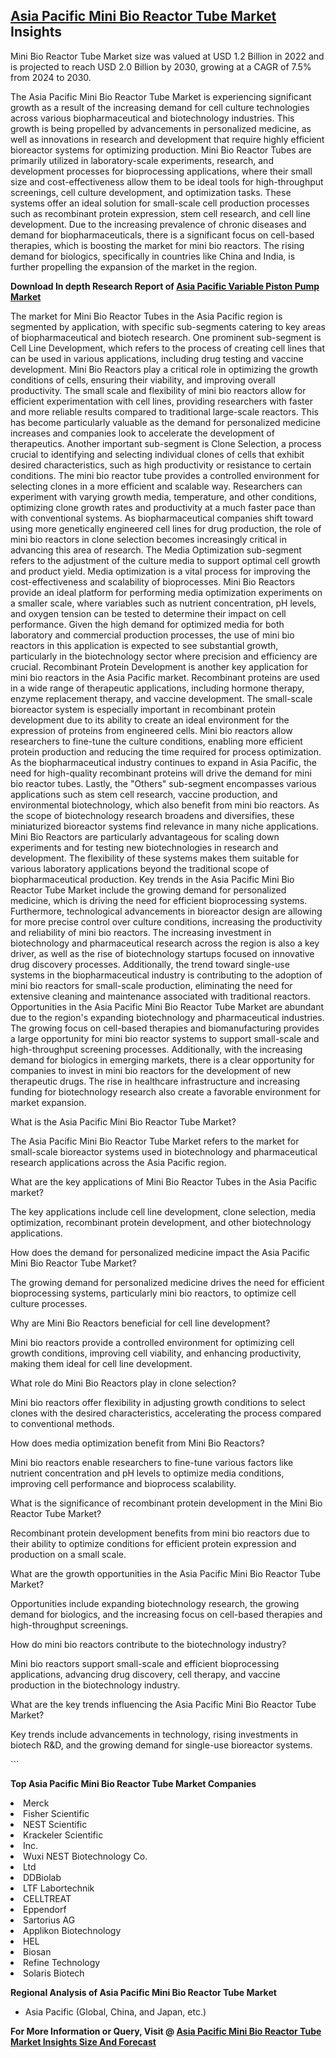 <h2><a href="https://www.verifiedmarketreports.com/download-sample/?rid=418700&amp;utm_source=Github-Feb&amp;utm_medium=219" target="_blank">Asia Pacific Mini Bio Reactor Tube Market</a> Insights</h2><p>Mini Bio Reactor Tube Market size was valued at USD 1.2 Billion in 2022 and is projected to reach USD 2.0 Billion by 2030, growing at a CAGR of 7.5% from 2024 to 2030.</p><p><p>The Asia Pacific Mini Bio Reactor Tube Market is experiencing significant growth as a result of the increasing demand for cell culture technologies across various biopharmaceutical and biotechnology industries. This growth is being propelled by advancements in personalized medicine, as well as innovations in research and development that require highly efficient bioreactor systems for optimizing production. Mini Bio Reactor Tubes are primarily utilized in laboratory-scale experiments, research, and development processes for bioprocessing applications, where their small size and cost-effectiveness allow them to be ideal tools for high-throughput screenings, cell culture development, and optimization tasks. These systems offer an ideal solution for small-scale cell production processes such as recombinant protein expression, stem cell research, and cell line development. Due to the increasing prevalence of chronic diseases and demand for biopharmaceuticals, there is a significant focus on cell-based therapies, which is boosting the market for mini bio reactors. The rising demand for biologics, specifically in countries like China and India, is further propelling the expansion of the market in the region. <p><strong>Download In depth Research Report of <a href="https://www.verifiedmarketreports.com/download-sample/?rid=236118&amp;utm_source=Pulse-Dec&amp;utm_medium=219" target="_blank">Asia Pacific Variable Piston Pump Market</a></strong></p> The market for Mini Bio Reactor Tubes in the Asia Pacific region is segmented by application, with specific sub-segments catering to key areas of biopharmaceutical and biotech research. One prominent sub-segment is Cell Line Development, which refers to the process of creating cell lines that can be used in various applications, including drug testing and vaccine development. Mini Bio Reactors play a critical role in optimizing the growth conditions of cells, ensuring their viability, and improving overall productivity. The small scale and flexibility of mini bio reactors allow for efficient experimentation with cell lines, providing researchers with faster and more reliable results compared to traditional large-scale reactors. This has become particularly valuable as the demand for personalized medicine increases and companies look to accelerate the development of therapeutics. Another important sub-segment is Clone Selection, a process crucial to identifying and selecting individual clones of cells that exhibit desired characteristics, such as high productivity or resistance to certain conditions. The mini bio reactor tube provides a controlled environment for selecting clones in a more efficient and scalable way. Researchers can experiment with varying growth media, temperature, and other conditions, optimizing clone growth rates and productivity at a much faster pace than with conventional systems. As biopharmaceutical companies shift toward using more genetically engineered cell lines for drug production, the role of mini bio reactors in clone selection becomes increasingly critical in advancing this area of research. The Media Optimization sub-segment refers to the adjustment of the culture media to support optimal cell growth and product yield. Media optimization is a vital process for improving the cost-effectiveness and scalability of bioprocesses. Mini Bio Reactors provide an ideal platform for performing media optimization experiments on a smaller scale, where variables such as nutrient concentration, pH levels, and oxygen tension can be tested to determine their impact on cell performance. Given the high demand for optimized media for both laboratory and commercial production processes, the use of mini bio reactors in this application is expected to see substantial growth, particularly in the biotechnology sector where precision and efficiency are crucial. Recombinant Protein Development is another key application for mini bio reactors in the Asia Pacific market. Recombinant proteins are used in a wide range of therapeutic applications, including hormone therapy, enzyme replacement therapy, and vaccine development. The small-scale bioreactor system is especially important in recombinant protein development due to its ability to create an ideal environment for the expression of proteins from engineered cells. Mini bio reactors allow researchers to fine-tune the culture conditions, enabling more efficient protein production and reducing the time required for process optimization. As the biopharmaceutical industry continues to expand in Asia Pacific, the need for high-quality recombinant proteins will drive the demand for mini bio reactor tubes. Lastly, the "Others" sub-segment encompasses various applications such as stem cell research, vaccine production, and environmental biotechnology, which also benefit from mini bio reactors. As the scope of biotechnology research broadens and diversifies, these miniaturized bioreactor systems find relevance in many niche applications. Mini Bio Reactors are particularly advantageous for scaling down experiments and for testing new biotechnologies in research and development. The flexibility of these systems makes them suitable for various laboratory applications beyond the traditional scope of biopharmaceutical production. Key trends in the Asia Pacific Mini Bio Reactor Tube Market include the growing demand for personalized medicine, which is driving the need for efficient bioprocessing systems. Furthermore, technological advancements in bioreactor design are allowing for more precise control over culture conditions, increasing the productivity and reliability of mini bio reactors. The increasing investment in biotechnology and pharmaceutical research across the region is also a key driver, as well as the rise of biotechnology startups focused on innovative drug discovery processes. Additionally, the trend toward single-use systems in the biopharmaceutical industry is contributing to the adoption of mini bio reactors for small-scale production, eliminating the need for extensive cleaning and maintenance associated with traditional reactors. Opportunities in the Asia Pacific Mini Bio Reactor Tube Market are abundant due to the region's expanding biotechnology and pharmaceutical industries. The growing focus on cell-based therapies and biomanufacturing provides a large opportunity for mini bio reactor systems to support small-scale and high-throughput screening processes. Additionally, with the increasing demand for biologics in emerging markets, there is a clear opportunity for companies to invest in mini bio reactors for the development of new therapeutic drugs. The rise in healthcare infrastructure and increasing funding for biotechnology research also create a favorable environment for market expansion. <p>What is the Asia Pacific Mini Bio Reactor Tube Market? </p> <p>The Asia Pacific Mini Bio Reactor Tube Market refers to the market for small-scale bioreactor systems used in biotechnology and pharmaceutical research applications across the Asia Pacific region. </p> <p>What are the key applications of Mini Bio Reactor Tubes in the Asia Pacific market? </p> <p>The key applications include cell line development, clone selection, media optimization, recombinant protein development, and other biotechnology applications. </p> <p>How does the demand for personalized medicine impact the Asia Pacific Mini Bio Reactor Tube Market? </p> <p>The growing demand for personalized medicine drives the need for efficient bioprocessing systems, particularly mini bio reactors, to optimize cell culture processes. </p> <p>Why are Mini Bio Reactors beneficial for cell line development? </p> <p>Mini bio reactors provide a controlled environment for optimizing cell growth conditions, improving cell viability, and enhancing productivity, making them ideal for cell line development. </p> <p>What role do Mini Bio Reactors play in clone selection? </p> <p>Mini bio reactors offer flexibility in adjusting growth conditions to select clones with the desired characteristics, accelerating the process compared to conventional methods. </p> <p>How does media optimization benefit from Mini Bio Reactors? </p> <p>Mini bio reactors enable researchers to fine-tune various factors like nutrient concentration and pH levels to optimize media conditions, improving cell performance and bioprocess scalability. </p> <p>What is the significance of recombinant protein development in the Mini Bio Reactor Tube Market? </p> <p>Recombinant protein development benefits from mini bio reactors due to their ability to optimize conditions for efficient protein expression and production on a small scale. </p> <p>What are the growth opportunities in the Asia Pacific Mini Bio Reactor Tube Market? </p> <p>Opportunities include expanding biotechnology research, the growing demand for biologics, and the increasing focus on cell-based therapies and high-throughput screenings. </p> <p>How do mini bio reactors contribute to the biotechnology industry? </p> <p>Mini bio reactors support small-scale and efficient bioprocessing applications, advancing drug discovery, cell therapy, and vaccine production in the biotechnology industry. </p> <p>What are the key trends influencing the Asia Pacific Mini Bio Reactor Tube Market? </p> <p>Key trends include advancements in technology, rising investments in biotech R&D, and the growing demand for single-use bioreactor systems. </p> ```</p><p><strong>Top Asia Pacific Mini Bio Reactor Tube Market Companies</strong></p><div data-test-id=""><p><li>Merck</li><li> Fisher Scientific</li><li> NEST Scientific</li><li> Krackeler Scientific</li><li> Inc.</li><li> Wuxi NEST Biotechnology Co.</li><li>Ltd</li><li> DDBiolab</li><li> LTF Labortechnik</li><li> CELLTREAT</li><li> Eppendorf</li><li> Sartorius AG</li><li> Applikon Biotechnology</li><li> HEL</li><li> Biosan</li><li> Refine Technology</li><li> Solaris Biotech</li></p><div><strong>Regional Analysis of&nbsp;Asia Pacific Mini Bio Reactor Tube Market</strong></div><ul><li dir="ltr"><p dir="ltr">Asia Pacific (Global, China, and Japan, etc.)</p></li></ul><p><strong>For More Information or Query, Visit @&nbsp;</strong><strong><a href="https://www.verifiedmarketreports.com/product/mini-bio-reactor-tube-market/?utm_source=Github-Feb&amp;utm_medium=219" target="_blank">Asia Pacific Mini Bio Reactor Tube Market Insights Size And Forecast</a></strong></p></div><h2>&nbsp;</h2><div data-test-id="">&nbsp;</div>
